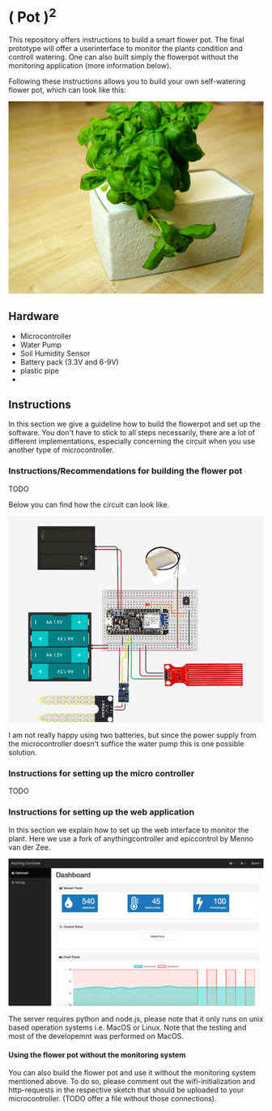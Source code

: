 # ( Pot )<sup>2</sup>

This repository offers instructions to build a smart flower pot. The final prototype will offer a userinterface to monitor the plants condition and controll watering. One can also built simply the flowerpot without the monitoring application (more information below).

Following these instructions allows you to build your own self-watering flower pot, which can look like this:

![Flower Pot Example](/images/FlowerPotExample.jpg)


## Hardware

- Microcontroller 
- Water Pump
- Soil Humidity Sensor
- Battery pack (3.3V and 6-9V)
- plastic pipe
- 

## Instructions

In this section we give a guideline how to build the flowerpot and set up the software. You don't have to stick to all steps necessarily, there are a lot of different implementations, especially concerning the circuit when you use another type of microcontroller. 

### Instructions/Recommendations for building the flower pot

TODO

Below you can find how the circuit can look like.

![Flower Pot Example](/images/circuit/circuitIncludingParts.jpg)

I am not really happy using two batteries, but since the power supply from the microcontroller doesn't suffice the water pump this is one possible solution.

### Instructions for setting up the micro controller

TODO

### Instructions for setting up the web application

In this section we explain how to set up the web interface to monitor the plant. Here we use a fork of anythingcontroller and epiccontrol by Menno van der Zee.

![Web Userinterface Example](/images/MonitoringSystem.png)

The server requires python and node.js, please note that it only runs on unix based operation systems i.e. MacOS or Linux. Note that the testing and most of the developemnt was performed on MacOS.

#### Using the flower pot without the monitoring system

You can also build the flower pot and use it without the monitoring system mentioned above. To do so, please comment out the wifi-initialization and http-requests in the respective sketch that should be uploaded to your microcontroller. (TODO offer a file without those connections).
